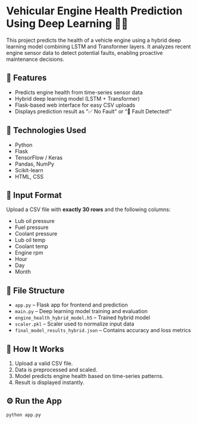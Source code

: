 # Vehicular Engine Health Prediction Using Deep Learning 🚗🧠

This project predicts the health of a vehicle engine using a hybrid deep learning model combining LSTM and Transformer layers. It analyzes recent engine sensor data to detect potential faults, enabling proactive maintenance decisions.

## 🚀 Features
- Predicts engine health from time-series sensor data
- Hybrid deep learning model (LSTM + Transformer)
- Flask-based web interface for easy CSV uploads
- Displays prediction result as “✅ No Fault” or “🚨 Fault Detected!”

## 🧪 Technologies Used
- Python
- Flask
- TensorFlow / Keras
- Pandas, NumPy
- Scikit-learn
- HTML, CSS

## 📂 Input Format
Upload a CSV file with **exactly 30 rows** and the following columns:
- Lub oil pressure
- Fuel pressure
- Coolant pressure
- Lub oil temp
- Coolant temp
- Engine rpm
- Hour
- Day
- Month

## 📁 File Structure
- `app.py` – Flask app for frontend and prediction
- `main.py` – Deep learning model training and evaluation
- `engine_health_hybrid_model.h5` – Trained hybrid model
- `scaler.pkl` – Scaler used to normalize input data
- `final_model_results_hybrid.json` – Contains accuracy and loss metrics

## 🧠 How It Works
1. Upload a valid CSV file.
2. Data is preprocessed and scaled.
3. Model predicts engine health based on time-series patterns.
4. Result is displayed instantly.

## ⚙️ Run the App
```bash
python app.py
